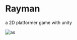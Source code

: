 # Rayman
  a 2D platformer game with unity  
    
![as](https://user-images.githubusercontent.com/32509595/178527110-28abf05e-eb26-4f62-9e32-f8c77e9c838c.png)
